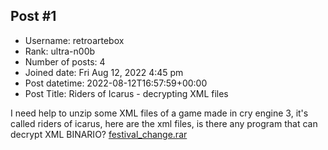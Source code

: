 ## Post #1
- Username: retroartebox
- Rank: ultra-n00b
- Number of posts: 4
- Joined date: Fri Aug 12, 2022 4:45 pm
- Post datetime: 2022-08-12T16:57:59+00:00
- Post Title: Riders of Icarus - decrypting XML files

I need help to unzip some XML files of a game made in cry engine 3, it's called riders of icarus, here are the xml files, is there any program that can decrypt XML BINARIO?
[festival_change.rar](https://xentaxbackup.github.io/file/22635_festival_change.rar)
